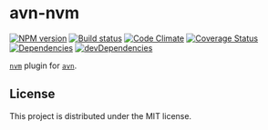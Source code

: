 # avn-nvm

[![NPM version][npm-image]][npm-url] [![Build status][travis-image]][travis-url] [![Code Climate][codeclimate-image]][codeclimate-url] [![Coverage Status][coverage-image]][coverage-url] [![Dependencies][david-image]][david-url] [![devDependencies][david-dev-image]][david-dev-url]

[`nvm`][nvm] plugin for [`avn`][avn].

## License

This project is distributed under the MIT license.


[travis-url]: http://travis-ci.org/wbyoung/avn-nvm
[travis-image]: https://secure.travis-ci.org/wbyoung/avn-nvm.png?branch=master
[npm-url]: https://npmjs.org/package/avn-nvm
[npm-image]: https://badge.fury.io/js/avn-nvm.png
[codeclimate-image]: https://codeclimate.com/github/wbyoung/avn-nvm.png
[codeclimate-url]: https://codeclimate.com/github/wbyoung/avn-nvm
[coverage-image]: https://coveralls.io/repos/wbyoung/avn-nvm/badge.png
[coverage-url]: https://coveralls.io/r/wbyoung/avn-nvm
[david-image]: https://david-dm.org/wbyoung/avn-nvm.png?theme=shields.io
[david-url]: https://david-dm.org/wbyoung/avn-nvm
[david-dev-image]: https://david-dm.org/wbyoung/avn-nvm/dev-status.png?theme=shields.io
[david-dev-url]: https://david-dm.org/wbyoung/avn-nvm#info=devDependencies

[nvm]: https://github.com/creationix/nvm
[avn]: https://github.com/wbyoung/avn
